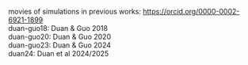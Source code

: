 movies of simulations in previous works: https://orcid.org/0000-0002-6921-1899  
duan-guo18: Duan & Guo 2018  
duan-guo20: Duan & Guo 2020  
duan-guo23: Duan & Guo 2024  
duan24: Duan et al 2024/2025
